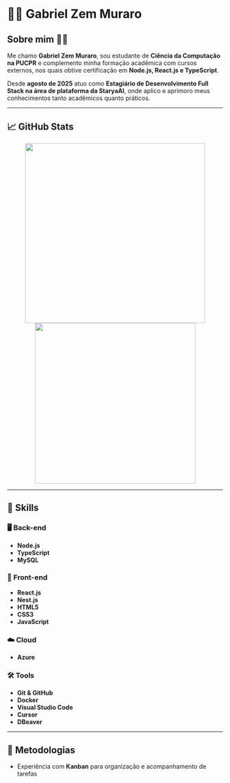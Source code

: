 # 👨‍💻 Gabriel Zem Muraro

## Sobre mim 🙋‍♂️
Me chamo **Gabriel Zem Muraro**, sou estudante de **Ciência da Computação na PUCPR** e complemento minha formação acadêmica com cursos externos, nos quais obtive certificação em **Node.js, React.js e TypeScript**.  

Desde **agosto de 2025** atuo como **Estagiário de Desenvolvimento Full Stack na área de plataforma da StaryaAI**, onde aplico e aprimoro meus conhecimentos tanto acadêmicos quanto práticos.  

---

## 📈 GitHub Stats

<div align="center">
  <img src="https://github-readme-stats.vercel.app/api?username=Gabriel-Zem-Muraro&theme=vue-dark&show_icons=true&hide_border=true&count_private=true" width="420"/>
  <img src="https://github-readme-stats.vercel.app/api/top-langs/?username=Gabriel-Zem-Muraro&theme=vue-dark&show_icons=true&hide_border=true&layout=compact" width="375"/>
</div>

---

## 🚀 Skills

### 🖥️ Back-end
- **Node.js**  
- **TypeScript**
- **MySQL**

### 🎨 Front-end
- **React.js**  
- **Nest.js**  
- **HTML5**
- **CSS3**
- **JavaScript**

### ☁️ Cloud
- **Azure**  

### 🛠️ Tools
- **Git & GitHub**  
- **Docker**  
- **Visual Studio Code**  
- **Cursor**  
- **DBeaver**

---

## 📌 Metodologias
- Experiência com **Kanban** para organização e acompanhamento de tarefas  
